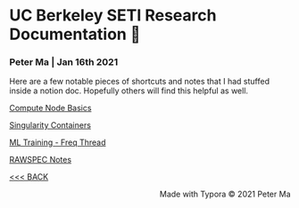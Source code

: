# UC Berkeley SETI Research Documentation 📡

### Peter Ma | Jan 16th 2021

Here are a few notable pieces of shortcuts and notes that I had stuffed inside a notion doc. Hopefully others will find this helpful as well. 

[Compute Node Basics](blpc.html)

[Singularity Containers](singularity.html)

[ML Training - Freq Thread](ml1.html)

[RAWSPEC Notes](rawspec.html)







[<<< BACK](../index.html)



<div style="text-align:right">Made with Typora © 2021 Peter Ma </div>